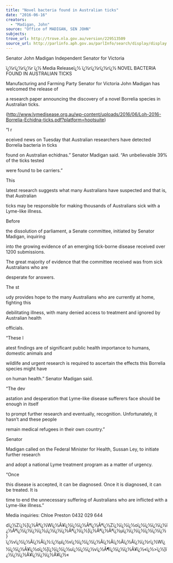 ```yaml
---
title: "Novel bacteria found in Australian ticks"
date: "2016-06-16"
creators:
  - "Madigan, John"
source: "Office of MADIGAN, SEN JOHN"
subjects:
trove_url: http://trove.nla.gov.au/version/229513509
source_url: http://parlinfo.aph.gov.au/parlInfo/search/display/display.w3p;query=Id%3A%22media/pressrel/4632806%22
---
```


 Senator John Madigan  Independent Senator for Victoria 

  ï¿½rï¿½rï¿½r ï¿½ Media Releaseï¿½ ï¿½rï¿½rï¿½rï¿½ NOVEL BACTERIA FOUND IN AUSTRALIAN TICKS 

  Manufacturing and Farming Party Senator for Victoria John Madigan has welcomed the release of 

  a research paper announcing the discovery of a novel Borrelia species in Australian ticks. 

  (http://www.lymedisease.org.au/wp-content/uploads/2016/06/Loh-2016-Borrelia-Echidna-ticks.pdf?platform=hootsuite)   

  “I r



  eceived news on Tuesday that Australian researchers have detected Borrelia bacteria in ticks 

  found on Australian echidnas.” Senator Madigan said. “An unbelievable 39% of the ticks tested 

  were found to be carriers.” 

  This 



  latest research suggests what many Australians have suspected and that is, that Australian 

  ticks may be responsible for making thousands of Australians sick with a Lyme-like illness.  

  Before 



  the dissolution of parliament, a Senate committee, initiated by Senator Madigan, inquiring 

  into the growing evidence of an emerging tick-borne disease received over 1200 submissions. 

  The great majority of evidence that the committee received was from sick Australians who are 

  desperate for answers.  

  The st



  udy provides hope to the many Australians who are currently at home, fighting this 

  debilitating illness, with many denied access to treatment and ignored by Australian health 

  officials.  

  “These l



  atest findings are of significant public health importance to humans, domestic animals and 

  wildlife and urgent research is required to ascertain the effects this Borrelia species might have 

  on human health.” Senator Madigan said. 

  “The dev



  astation and desperation that Lyme-like disease sufferers face should be enough in itself 

  to prompt further research and eventually, recognition. Unfortunately, it hasn’t and these people 

  remain medical refugees in their own country.”  

  Senator 



  Madigan called on the Federal Minister for Health, Sussan Ley, to initiate further research 

  and adopt a national Lyme treatment program as a matter of urgency.  

  “Once 



  this disease is accepted, it can be diagnosed. Once it is diagnosed, it can be treated. It is 

  time to end the unnecessary suffering of Australians who are inflicted with a Lyme-like illness.” 

  Media inquiries: Chloe Preston 0432 029 644 

  dï¿½Zï¿½]ï¿½Ãªï¿½Wï¿½Ã¥ï¿½ï¿½ï¿½Ãªï¿½Ãªï¿½Zï¿½ï¿½ï¿½oï¿½ï¿½ï¿½ï¿½ï¿½Ãªï¿½ï¿½ï¿½ï¿½¡ï¿½ï¿½ï¿½Ãªï¿½ï¿½]ï¿½Ãªï¿½Ãªï¿½µï¿½ï¿½ï¿½ï¿½ï¿½ï¿½}ï¿½vï¿½ï¿½Ãï¿½Ãï¿½:ï¿½µï¿½vï¿½ï¿½ï¿½ï¿½Ãï¿½Ãï¿½Ãï¿½Ãï¿½ï¿½rï¿½Wï¿½ï¿½ï¿½Ã¥ï¿½oï¿½]ï¿½ï¿½ï¿½uï¿½ï¿½ï¿½vï¿½Ã¶ï¿½ï¿½ï¿½Ã¥ï¿½«ï¿½>ï¿½]ï¿½ï¿½ï¿½Ã¥ï¿½ï¿½ï¿½Ã¥ï¿½«

